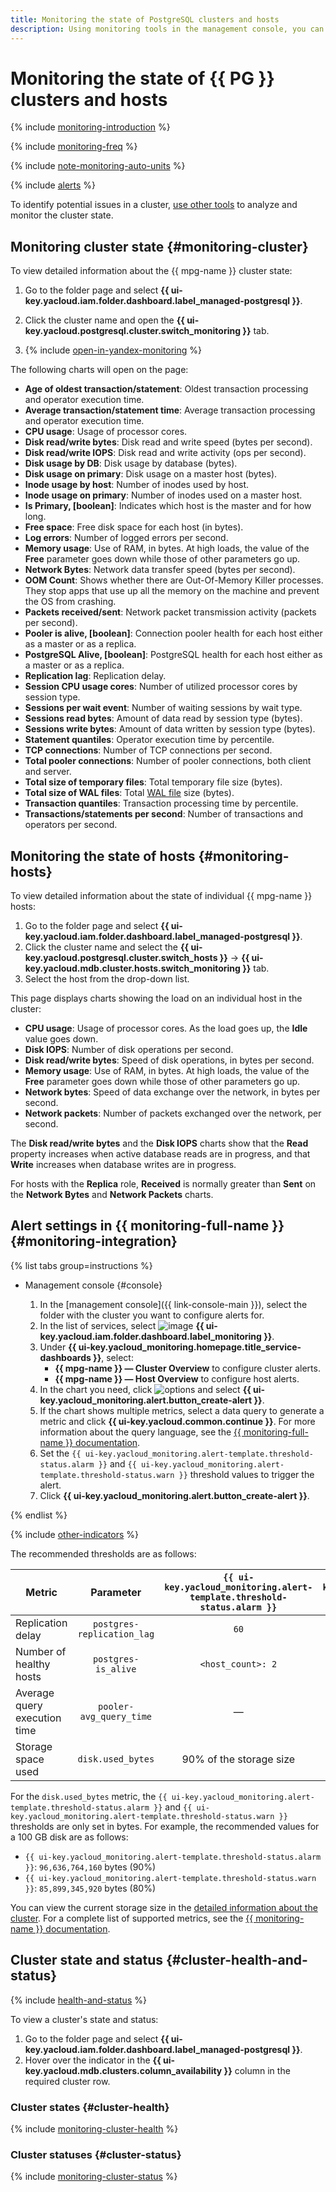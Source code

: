 ```yaml
---
title: Monitoring the state of PostgreSQL clusters and hosts
description: Using monitoring tools in the management console, you can track the state of a {{ mpg-name }} cluster and its individual hosts. These tools display diagnostic information as charts. You can also configure alerts in {{ monitoring-full-name }} to monitor the cluster state automatically.
---
```


# Monitoring the state of {{ PG }} clusters and hosts

{% include [monitoring-introduction](../../_includes/mdb/monitoring-introduction.md) %}

{% include [monitoring-freq](../../_includes/mdb/monitoring-freq.md) %}

{% include [note-monitoring-auto-units](../../_includes/mdb/note-monitoring-auto-units.md) %}

{% include [alerts](../../_includes/mdb/alerts.md) %}

To identify potential issues in a cluster, [use other tools](../tutorials/performance-problems.md) to analyze and monitor the cluster state.

## Monitoring cluster state {#monitoring-cluster}

To view detailed information about the {{ mpg-name }} cluster state:

1. Go to the folder page and select **{{ ui-key.yacloud.iam.folder.dashboard.label_managed-postgresql }}**.

1. Click the cluster name and open the **{{ ui-key.yacloud.postgresql.cluster.switch_monitoring }}** tab.

1. {% include [open-in-yandex-monitoring](../../_includes/mdb/open-in-yandex-monitoring.md) %}

The following charts will open on the page:

* **Age of oldest transaction/statement**: Oldest transaction processing and operator execution time.
* **Average transaction/statement time**: Average transaction processing and operator execution time.
* **CPU usage**: Usage of processor cores.
* **Disk read/write bytes**: Disk read and write speed (bytes per second).
* **Disk read/write IOPS**: Disk read and write activity (ops per second).
* **Disk usage by DB**: Disk usage by database (bytes).
* **Disk usage on primary**: Disk usage on a master host (bytes).
* **Inode usage by host**: Number of inodes used by host.
* **Inode usage on primary**: Number of inodes used on a master host.
* **Is Primary, [boolean]**: Indicates which host is the master and for how long.
* **Free space**: Free disk space for each host (in bytes).
* **Log errors**: Number of logged errors per second.
* **Memory usage**: Use of RAM, in bytes. At high loads, the value of the **Free** parameter goes down while those of other parameters go up.
* **Network Bytes**: Network data transfer speed (bytes per second).
* **OOM Count**: Shows whether there are Out-Of-Memory Killer processes. They stop apps that use up all the memory on the machine and prevent the OS from crashing.
* **Packets received/sent**: Network packet transmission activity (packets per second).
* **Pooler is alive, [boolean]**: Connection pooler health for each host either as a master or as a replica.
* **PostgreSQL Alive, [boolean]**: PostgreSQL health for each host either as a master or as a replica.
* **Replication lag**: Replication delay.
* **Session CPU usage cores**: Number of utilized processor cores by session type.
* **Sessions per wait event**: Number of waiting sessions by wait type.
* **Sessions read bytes**: Amount of data read by session type (bytes).
* **Sessions write bytes**: Amount of data written by session type (bytes).
* **Statement quantiles**: Operator execution time by percentile.
* **TCP connections**: Number of TCP connections per second.
* **Total pooler connections**: Number of pooler connections, both client and server.
* **Total size of temporary files**: Total temporary file size (bytes).
* **Total size of WAL files**: Total [WAL file](../concepts/backup.md) size (bytes).
* **Transaction quantiles**: Transaction processing time by percentile.
* **Transactions/statements per second**: Number of transactions and operators per second.

## Monitoring the state of hosts {#monitoring-hosts}

To view detailed information about the state of individual {{ mpg-name }} hosts:

1. Go to the folder page and select **{{ ui-key.yacloud.iam.folder.dashboard.label_managed-postgresql }}**.
1. Click the cluster name and select the **{{ ui-key.yacloud.postgresql.cluster.switch_hosts }}** → **{{ ui-key.yacloud.mdb.cluster.hosts.switch_monitoring }}** tab.
1. Select the host from the drop-down list.

This page displays charts showing the load on an individual host in the cluster:

* **CPU usage**: Usage of processor cores. As the load goes up, the **Idle** value goes down.
* **Disk IOPS**: Number of disk operations per second.
* **Disk read/write bytes**: Speed of disk operations, in bytes per second.
* **Memory usage**: Use of RAM, in bytes. At high loads, the value of the **Free** parameter goes down while those of other parameters go up.
* **Network bytes**: Speed of data exchange over the network, in bytes per second.
* **Network packets**: Number of packets exchanged over the network, per second.

The **Disk read/write bytes** and the **Disk IOPS** charts show that the **Read** property increases when active database reads are in progress, and that **Write** increases when database writes are in progress.

For hosts with the **Replica** role, **Received** is normally greater than **Sent** on the **Network Bytes** and **Network Packets** charts.


## Alert settings in {{ monitoring-full-name }} {#monitoring-integration}

{% list tabs group=instructions %}

- Management console {#console}

   1. In the [management console]({{ link-console-main }}), select the folder with the cluster you want to configure alerts for.
   1. In the list of services, select ![image](../../_assets/console-icons/display-pulse.svg) **{{ ui-key.yacloud.iam.folder.dashboard.label_monitoring }}**.
   1. Under **{{ ui-key.yacloud_monitoring.homepage.title_service-dashboards }}**, select:
      * **{{ mpg-name }} — Cluster Overview** to configure cluster alerts.
      * **{{ mpg-name }} — Host Overview** to configure host alerts.
   1. In the chart you need, click ![options](../../_assets/console-icons/ellipsis.svg) and select **{{ ui-key.yacloud_monitoring.alert.button_create-alert }}**.
   1. If the chart shows multiple metrics, select a data query to generate a metric and click **{{ ui-key.yacloud.common.continue }}**. For more information about the query language, see the [{{ monitoring-full-name }} documentation](../../monitoring/concepts/querying.md).
   1. Set the `{{ ui-key.yacloud_monitoring.alert-template.threshold-status.alarm }}` and `{{ ui-key.yacloud_monitoring.alert-template.threshold-status.warn }}` threshold values to trigger the alert.
   1. Click **{{ ui-key.yacloud_monitoring.alert.button_create-alert }}**.

{% endlist %}

{% include [other-indicators](../../_includes/mdb/other-indicators.md) %}

The recommended thresholds are as follows:

| Metric | Parameter | `{{ ui-key.yacloud_monitoring.alert-template.threshold-status.alarm }}` | `{{ ui-key.yacloud_monitoring.alert-template.threshold-status.warn }}` |
|---------------------------------------|:--------------------------:|:-------------------------:|:-------------------------:|
| Replication delay | `postgres-replication_lag` | `60` | `5`   |
| Number of healthy hosts | `postgres-is_alive` | `<host_count>: 2` | `<host_count>: 1` |
| Average query execution time | `pooler-avg_query_time` | — | `2,000` |
| Storage space used | `disk.used_bytes` | 90% of the storage size | 80% of the storage size |

For the `disk.used_bytes` metric, the `{{ ui-key.yacloud_monitoring.alert-template.threshold-status.alarm }}` and `{{ ui-key.yacloud_monitoring.alert-template.threshold-status.warn }}` thresholds are only set in bytes. For example, the recommended values for a 100 GB disk are as follows:

* `{{ ui-key.yacloud_monitoring.alert-template.threshold-status.alarm }}`: `96,636,764,160` bytes (90%)
* `{{ ui-key.yacloud_monitoring.alert-template.threshold-status.warn }}`: `85,899,345,920` bytes (80%)

You can view the current storage size in the [detailed information about the cluster](cluster-list.md#get-cluster). For a complete list of supported metrics, see the [{{ monitoring-name }} documentation](../../monitoring/metrics-ref/managed-postgresql-ref.md).


## Cluster state and status {#cluster-health-and-status}

{% include [health-and-status](../../_includes/mdb/monitoring-cluster-health-and-status.md) %}

To view a cluster's state and status:

1. Go to the folder page and select **{{ ui-key.yacloud.iam.folder.dashboard.label_managed-postgresql }}**.
1. Hover over the indicator in the **{{ ui-key.yacloud.mdb.clusters.column_availability }}** column in the required cluster row.

### Cluster states {#cluster-health}

{% include [monitoring-cluster-health](../../_includes/mdb/monitoring-cluster-health.md) %}

### Cluster statuses {#cluster-status}

{% include [monitoring-cluster-status](../../_includes/mdb/monitoring-cluster-status.md) %}

